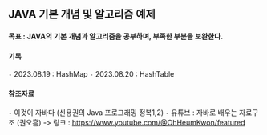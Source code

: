 
## JAVA 기본 개념 및 알고리즘 예제 


#### 목표 : JAVA의 기본 개념과 알고리즘을 공부하며, 부족한 부분을 보완한다.

#### 기록
  `-` 2023.08.19 : HashMap
  `-` 2023.08.20 : HashTable

#### 참조자료
  `-` 이것이 자바다 (신용권의 Java 프로그래밍 정복1,2)
  `-` 유튜브 : 자바로 배우는 자료구조 (권오흠)
      -> 링크 : https://www.youtube.com/@OhHeumKwon/featured

